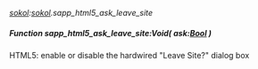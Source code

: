 _[sokol](../../modules/sokol/sokol-module.md):[sokol](../../modules/sokol/sokol-module.md).sapp\_html5\_ask\_leave\_site_
##### Function sapp\_html5\_ask\_leave\_site:Void( ask:[Bool](../../modules/wonkey/wonkey-types-bool.md) )
HTML5: enable or disable the hardwired "Leave Site?" dialog box
